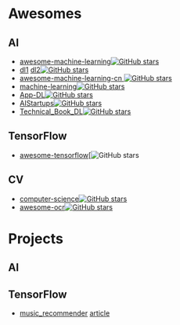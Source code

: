 

# Awesomes

## AI 
- [awesome-machine-learning](https://github.com/josephmisiti/awesome-machine-learning )[![GitHub stars](https://img.shields.io/github/stars/josephmisiti/awesome-machine-learning.svg?style=social&label=Star)](https://github.com/josephmisiti/awesome-machine-learning)
- [dl1](https://github.com/ty4z2008/Qix/blob/master/dl.md)  [dl2](https://github.com/ty4z2008/Qix/blob/master/dl2.md )[![GitHub stars](https://img.shields.io/github/stars/ty4z2008/Qix.svg?style=social&label=Star)](https://github.com/ty4z2008/Qix)
- [awesome-machine-learning-cn ](https://github.com/jobbole/awesome-machine-learning-cn )[![GitHub stars](https://img.shields.io/github/stars/jobbole/awesome-machine-learning-cn.svg?style=social&label=Star)](https://github.com/jobbole/awesome-machine-learning-cn)
- [machine-learning](https://github.com/yew1eb/machine-learning )[![GitHub stars](https://img.shields.io/github/stars/yew1eb/machine-learning.svg?style=social&label=Star)](https://github.com/yew1eb/machine-learning)
- [App-DL](https://github.com/lipiji/App-DL )[![GitHub stars](https://img.shields.io/github/stars/lipiji/App-DL.svg?style=social&label=Star)](https://github.com/lipiji/App-DL)
- [AIStartups](https://github.com/lipiji/AIStartups)[![GitHub stars](https://img.shields.io/github/stars/lipiji/AIStartups.svg?style=social&label=Star)](https://github.com/lipiji/AIStartups)
- [Technical_Book_DL](https://github.com/tomepel/Technical_Book_DL)[![GitHub stars](https://img.shields.io/github/stars/tomepel/Technical_Book_DL.svg?style=social&label=Star)](https://github.com/tomepel/Technical_Book_DL)


## TensorFlow
- [awesome-tensorflow](https://github.com/AllAwsome/awesome-tensorflow)[![GitHub stars](https://img.shields.io/github/stars/jtoy/awesome-tensorflow.svg?style=social&label=Star)


## CV
- [computer-science](https://github.com/ossu/computer-science)[![GitHub stars](https://img.shields.io/github/stars/ossu/computer-science.svg?style=social&label=Star)](https://github.com/ossu/computer-science)
- [awesome-ocr](https://github.com/wanghaisheng/awesome-ocr)[![GitHub stars](https://img.shields.io/github/stars/wanghaisheng/awesome-ocr.svg?style=social&label=Star)](https://github.com/wanghaisheng/awesome-ocr)


# Projects

## AI

## TensorFlow
- [music_recommender](https://github.com/mattmurray/music_recommender)   [article](http://mattmurray.net/building-a-music-recommender-with-deep-learning/)


